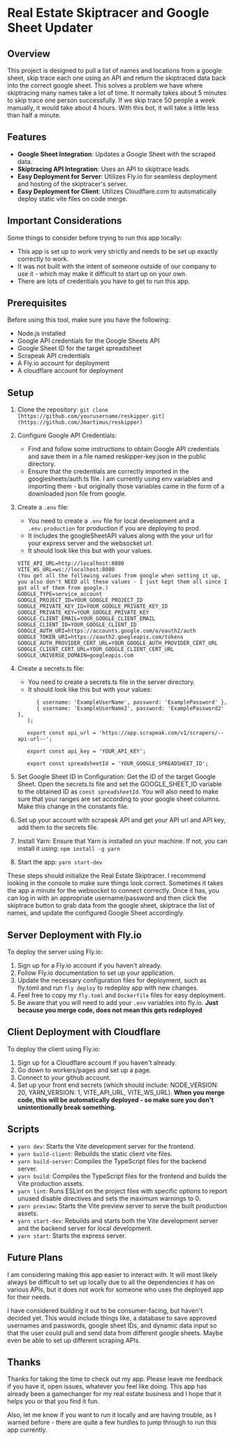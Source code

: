 # Real Estate Skiptracer and Google Sheet Updater

## Overview

This project is designed to pull a list of names and locations from a google sheet, skip trace each one using an API and return the skiptraced data back into the correct google sheet.  This solves a problem we have where skiptracing many names take a lot of time.  It normally takes about 5 minutes to skip trace one person successfully.  If we skip trace 50 people a week manually, it would take about 4 hours.  With this bot, it will take a little less than half a minute.

## Features

- **Google Sheet Integration**: Updates a Google Sheet with the scraped data.
- **Skiptracing API Integration**: Uses an API to skiptrace leads.
- **Easy Deployment for Server**: Utilizes Fly.io for seamless deployment and hosting of the skiptracer's server.
- **Easy Deployment for Client**: Utilizes Cloudflare.com to automatically deploy static vite files on code merge.

## Important Considerations

Some things to consider before trying to run this app locally:

- This app is set up to work very strictly and needs to be set up exactly correctly to work.
- It was not built with the intent of someone outside of our company to use it - which may make it difficult to start up on your own.
- There are lots of credentials you have to get to run this app.

## Prerequisites

Before using this tool, make sure you have the following:

- Node.js installed
- Google API credentials for the Google Sheets API
- Google Sheet ID for the target spreadsheet
- Scrapeak API credentials
- A Fly.io account for deployment
- A cloudflare account for deployment

## Setup

1. Clone the repository:
   `git clone [https://github.com/yourusername/reskipper.git](https://github.com/Jmartimus/reskipper)`

2. Configure Google API Credentials:
   - Find and follow some instructions to obtain Google API credentials and save them in a file named reskipper-key.json in the public directory. 
   - Ensure that the credentials are correctly imported in the googlesheets/auth.ts file. I am currently using env variables and importing them - but originally those variables came in the form of a downloaded json file from google.

3. Create a `.env` file:
   - You need to create a `.env` file for local development and a `.env.production` for production if you are deploying to prod.
   - It includes the googleSheetAPI values along with the your url for your express server and the websocket url.
   - It should look like this but with your values.
   ```
   VITE_API_URL=http://localhost:8080
   VITE_WS_URL=ws://localhost:8080
   (You get all the following values from google when setting it up, you also don't NEED all these values - I just kept them all since I got all of them from google.)
   GOOGLE_TYPE=service_account
   GOOGLE_PROJECT_ID=YOUR_GOOGLE_PROJECT_ID
   GOOGLE_PRIVATE_KEY_ID=YOUR_GOOGLE_PRIVATE_KEY_ID
   GOOGLE_PRIVATE_KEY=YOUR_GOOGLE_PRIVATE_KEY
   GOOGLE_CLIENT_EMAIL=YOUR_GOOGLE_CLIENT_EMAIL
   GOOGLE_CLIENT_ID=YOUR_GOOGLE_CLIENT_ID
   GOOGLE_AUTH_URI=https://accounts.google.com/o/oauth2/auth
   GOOGLE_TOKEN_URI=https://oauth2.googleapis.com/tokens
   GOOGLE_AUTH_PROVIDER_CERT_URL=YOUR_GOOGLE_AUTH_PROVIDER_CERT_URL
   GOOGLE_CLIENT_CERT_URL=YOUR_GOOGLE_CLIENT_CERT_URL
   GOOGLE_UNIVERSE_DOMAIN=googleapis.com
   ```

4. Create a secrets.ts file:
   - You need to create a secrets.ts file in the server directory.
   - It should look like this but with your values:
   ```export const allowedUsers = [
         { username: 'ExampleUserName', password: 'ExamplePassword' },
         { username: 'ExampleUserName2', password: 'ExamplePassword2' },
      ];

      export const api_url = 'https://app.scrapeak.com/v1/scrapers/--api-url--';

      export const api_key = 'YOUR_API_KEY';

      export const spreadsheetId = 'YOUR_GOOGLE_SPREADSHEET_ID';
   ```

5. Set Google Sheet ID in Configuration: Get the ID of the target Google Sheet.
   Open the secrets.ts file and set the GOOGLE_SHEET_ID variable to the obtained ID as `const spreadsheetId`. You will also need to make sure that your ranges are set according to your google sheet columns.  Make this change in the constants file.
   
6. Set up your account with scrapeak API and get your API url and API key, add them to the secrets file.


7. Install Yarn: Ensure that Yarn is installed on your machine. If not, you can install it using:
   `npm install -g yarn`

8. Start the app: `yarn start-dev`

These steps should initialize the Real Estate Skiptracer.  I recommend looking in the console to make sure things look correct.  Sometimes it takes the app a minute for the websocket to connect correctly.  Once it has, you can log in with an appropriate username/password and then click the skiptrace button to grab data from the google sheet, skiptrace the list of names, and update the configured Google Sheet accordingly.

## Server Deployment with Fly.io
To deploy the server using Fly.io:

1. Sign up for a Fly.io account if you haven't already.
2. Follow Fly.io documentation to set up your application.
3. Update the necessary configuration files for deployment, such as fly.toml and run `fly deploy` to redeploy app with new changes.
4. Feel free to copy my `fly.toml` and `Dockerfile` files for easy deployment.
5. Be aware that you will need to add your `.env` variables into fly.io.
**Just because you merge code, does not mean this gets redeployed**

## Client Deployment with Cloudflare
To deploy the client using Fly.io:

1. Sign up for a Cloudflare account if you haven't already.
2. Go down to workers/pages and set up a page.
3. Connect to your github account.
4. Set up your front end secrets (which should include: NODE_VERSION: 20, YARN_VERSION: 1, VITE_API_URL, VITE_WS_URL).
**When you merge code, this will be automatically deployed - so make sure you don't unintentionally break something.**

## Scripts
- `yarn dev`: Starts the Vite development server for the frontend.
- `yarn build-client`: Rebuilds the static client vite files.
- `yarn build-server`: Compiles the TypeScript files for the backend server.
- `yarn build`: Compiles the TypeScript files for the frontend and builds the Vite production assets.
- `yarn lint`: Runs ESLint on the project files with specific options to report unused disable directives and sets the maximum warnings to 0.
- `yarn preview`: Starts the Vite preview server to serve the built production assets.
- `yarn start-dev`: Rebuilds and starts both the Vite development server and the backend server for local development.
- `yarn start`: Starts the express server.

## Future Plans

I am considering making this app easier to interact with. It will most likely always be difficult to set up locally due to all the dependencies it has on various APIs, but it does not work for someone who uses the deployed app for their needs.  

I have considered building it out to be consumer-facing, but haven't decided yet.  This would include things like, a database to save approved usernames and passwords, google sheet IDs, and dynamic data input so that the user could pull and send data from different google sheets.  Maybe even be able to set up different scraping APIs.

## Thanks

Thanks for taking the time to check out my app.  Please leave me feedback if you have it, open issues, whatever you feel like doing.  This app has already been a gamechanger for my real estate business and I hope that it helps you or that you find it fun.

Also, let me know if you want to run it locally and are having trouble, as I warned before - there are quite a few hurdles to jump through to run this app currently.
